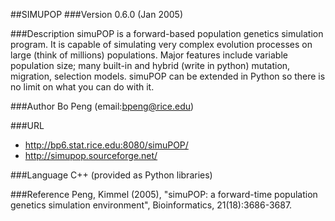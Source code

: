 ##SIMUPOP
###Version
0.6.0 (Jan 2005)

###Description
simuPOP is a forward-based population genetics simulation program. It is capable of simulating very complex evolution processes on large (think of millions) populations. Major features include variable population size; many built-in and hybrid (write in python) mutation, migration, selection models. simuPOP can be extended in Python so there is no limit on what you can do with it.

###Author
Bo Peng (email:bpeng@rice.edu)

###URL
* http://bp6.stat.rice.edu:8080/simuPOP/
* http://simupop.sourceforge.net/

###Language
C++ (provided as Python libraries)

###Reference
Peng, Kimmel (2005), "simuPOP: a forward-time population genetics simulation environment", Bioinformatics, 21(18):3686-3687.


